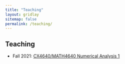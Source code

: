 ```yaml
---
title: "Teaching"
layout: gridlay
sitemap: false
permalink: /teaching/
---
```


## Teaching

* Fall 2021: <a href="{{ site.url }}{{ site.baseurl }}/f2021_cx4640">CX4640/MATH4640 Numerical Analysis 1</a>
